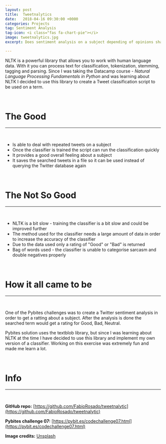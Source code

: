 ```yaml
---
layout: post
title:  Tweetnalytics
date:   2018-04-16 09:30:00 +0000
categories: Projects
tag: Sentiment Analysis
tag-icon: <i class="fas fa-chart-pie"></i>
image: tweetnalytics.jpg
excerpt: Does sentiment analysis on a subject depending of opinions shared on twitter by using the NLTK library.

---
```

NLTK is a powerful library that allows you to work with human language data. With it you can process text for classification, tokenization, stemming, tagging and parsing. Since I was taking the Datacamp course - _Natural Language Processing Fundamentals in Python_ and was learning about NLTK I decided to use this library to create a Tweet classification script to be used on a term.

&nbsp;
# The Good
------
&nbsp;

- Is able to deal with repeated tweets on a subject
- Once the classifier is trained the script can run the classification quickly
- It provides a good overall feeling about a subject
- It saves the searched tweets in a file so it can be used instead of querying the Twitter database again

&nbsp;
# The Not So Good
------
&nbsp;
- NLTK is a bit slow - training the classifier is a bit slow and could be improved further
- The method used for the classifier needs a large amount of data in order to increase the accuracy of the classifier
- Due to the data used only a rating of "Good" or "Bad" is returned
- Bag of words used - the classifier is unable to categorise sarcasm and double negatives properly


&nbsp;
# How it all came to be
------
&nbsp;

One of the Pybites challenges was to create a Twitter sentiment analysis in order to get a ratting about a subject. After the analysis is done the searched term would get a rating for Good, Bad, Neutral.

Pybites solution uses the textblob library, but since I was learning about NLTK at the time I have decided to use this library and implement my own version of a classifier. Working on this exercise was extremely fun and made me learn a lot.


&nbsp;
# Info
------
&nbsp;

**GitHub repo:** [https://github.com/FabioRosado/tweetnalytic](https://github.com/FabioRosado/tweetnalytic)

**Pybites challenge 07:** [https://pybit.es/codechallenge07.html](https://pybit.es/codechallenge07.html)

**Image credits:** [Unsplash](https://unsplash.com/photos/FumjLlfuvhg)